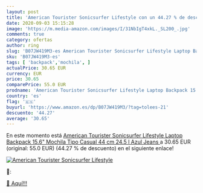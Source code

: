 ```yaml
---
layout: post
title: 'American Tourister Sonicsurfer Lifestyle con un 44.27 % de descuento'
date: 2020-09-03 15:15:28
image: 'https://m.media-amazon.com/images/I/31NbIgT4xkL._SL200_.jpg'
comments: true
category: ofertas
author: ring
slug: 'B07JW419M3-es American Tourister Sonicsurfer Lifestyle Laptop Backpack...'
sku: 'B07JW419M3-es'
tags: [ 'backpack','mochila', ]
actualPrice: 30.65 EUR
currency: EUR
price: 30.65
comparePrice: 55.0 EUR
prodname: 'American Tourister Sonicsurfer Lifestyle Laptop Backpack 15.6" Mochila Tipo Casual  44 cm  24.5 l  Azul  Jeans '
country: 'es'
flag: '🇪🇸'
buyurl: 'https://www.amazon.es/dp/B07JW419M3/?tag=tolees-21'
descuento: '44.27'
average: '30.65'
---
```


En este momento está [American Tourister Sonicsurfer Lifestyle Laptop Backpack 15.6" Mochila Tipo Casual  44 cm  24.5 l  Azul  Jeans ](https://www.amazon.es/dp/B07JW419M3/?tag=tolees-21) a 30.65 EUR (original: 55.0 EUR) (44.27 %  de descuento) en el siguiente enlace!

[![American Tourister Sonicsurfer Lifestyle](https://m.media-amazon.com/images/I/31NbIgT4xkL._SL200_.jpg)](https://www.amazon.es/dp/B07JW419M3/?tag=tolees-21)

🔎:


[🛒 Aquí!!!](https://www.amazon.es/dp/B07JW419M3/?tag=tolees-21)
